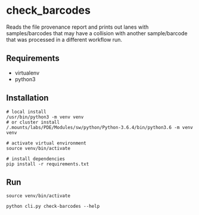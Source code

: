 # check_barcodes

Reads the file provenance report and prints out lanes with samples/barcodes that may have
a collision with another sample/barcode that was processed in a different workflow run.

## Requirements
- virtualenv
- python3

## Installation

```
# local install
/usr/bin/python3 -m venv venv
# or cluster install
/.mounts/labs/PDE/Modules/sw/python/Python-3.6.4/bin/python3.6 -m venv venv

# activate virtual environment
source venv/bin/activate

# install dependencies
pip install -r requirements.txt
```

## Run

```
source venv/bin/activate

python cli.py check-barcodes --help
```
